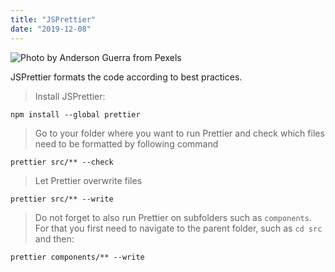 ```yaml
---
title: "JSPrettier"
date: "2019-12-08"
---
```


![](https://i.imgur.com/GNpxcbc.jpg "Photo by Anderson Guerra from Pexels")

JSPrettier formats the code according to best practices.

> Install JSPrettier:
```
npm install --global prettier
```

> Go to your folder where you want to run Prettier and check which files need to be formatted by following command
```
prettier src/** --check
```
> Let Prettier overwrite files
```
prettier src/** --write
```
>Do not forget to also run Prettier on subfolders such as <code>components</code>. For that you first need to navigate to the parent folder, such as <code>cd src</code> and then:
```
prettier components/** --write
```